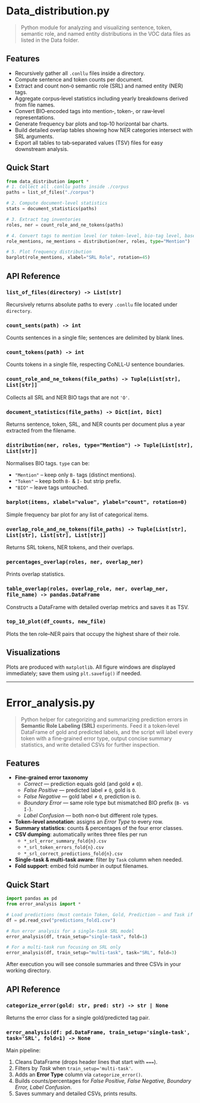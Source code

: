 
# Data_distribution.py

> Python module for analyzing and visualizing sentence, token, semantic role, and named entity distributions in the VOC data files as listed in the Data folder.

## Features
- Recursively gather all `.conllu` files inside a directory.
- Compute sentence and token counts per document.
- Extract and count non‑`O` semantic role (SRL) and named entity (NER) tags.
- Aggregate corpus‑level statistics including yearly breakdowns derived from file names.
- Convert BIO‑encoded tags into mention‑, token‑, or raw‑level representations.
- Generate frequency bar plots and top‑10 horizontal bar charts.
- Build detailed overlap tables showing how NER categories intersect with SRL arguments.
- Export all tables to tab‑separated values (TSV) files for easy downstream analysis.

## Quick Start
```python
from data_distribution import *
# 1. Collect all .conllu paths inside ./corpus
paths = list_of_files("./corpus")

# 2. Compute document‑level statistics
stats = document_statistics(paths)

# 3. Extract tag inventories
roles, ner = count_role_and_ne_tokens(paths)

# 4. Convert tags to mention level (or token-level, bio-tag level, based on type specification)
role_mentions, ne_mentions = distribution(ner, roles, type="Mention")

# 5. Plot frequency distribution
barplot(role_mentions, xlabel="SRL Role", rotation=45)
```

## API Reference
### `list_of_files(directory) -> List[str]`
Recursively returns absolute paths to every `.conllu` file located under `directory`.

### `count_sents(path) -> int`
Counts sentences in a single file; sentences are delimited by blank lines.

### `count_tokens(path) -> int`
Counts tokens in a single file, respecting CoNLL‑U sentence boundaries.

### `count_role_and_ne_tokens(file_paths) -> Tuple[List[str], List[str]]`
Collects all SRL and NER BIO tags that are not `'O'`.

### `document_statistics(file_paths) -> Dict[int, Dict]`
Returns sentence, token, SRL, and NER counts per document plus a year extracted from the filename.

### `distribution(ner, roles, type="Mention") -> Tuple[List[str], List[str]]`
Normalises BIO tags. `type` can be:
- `"Mention"` – keep only `B-` tags (distinct mentions).
- `"Token"` – keep both `B-` & `I-` but strip prefix.
- `"BIO"` – leave tags untouched.

### `barplot(items, xlabel="value", ylabel="count", rotation=0)`
Simple frequency bar plot for any list of categorical items.

### `overlap_role_and_ne_tokens(file_paths) -> Tuple[List[str], List[str], List[str], List[str]]`
Returns SRL tokens, NER tokens, and their overlaps.

### `percentages_overlap(roles, ner, overlap_ner)`
Prints overlap statistics.

### `table_overlap(roles, overlap_role, ner, overlap_ner, file_name) -> pandas.DataFrame`
Constructs a DataFrame with detailed overlap metrics and saves it as TSV.

### `top_10_plot(df_counts, new_file)`
Plots the ten role–NER pairs that occupy the highest share of their role.


## Visualizations
Plots are produced with `matplotlib`. All figure windows are displayed immediately; save them using `plt.savefig()` if needed.

---

# Error_analysis.py

> Python helper for categorizing and summarizing prediction errors in **Semantic Role Labeling (SRL)** experiments. Feed it a token‑level DataFrame of gold and predicted labels, and the script will label every token with a fine‑grained error type, output concise summary statistics, and write detailed CSVs for further inspection.

## Features

- **Fine‑grained error taxonomy**
  - *Correct* — prediction equals gold (and gold ≠ `O`).
  - *False Positive* — predicted label ≠ `O`, gold is `O`.
  - *False Negative* — gold label ≠ `O`, prediction is `O`.
  - *Boundary Error* — same role type but mismatched BIO prefix (`B-` vs `I-`).
  - *Label Confusion* — both non‑`O` but different role types.
- **Token‑level annotation**: assigns an *Error Type* to every row.
- **Summary statistics**: counts & percentages of the four error classes.
- **CSV dumping**: automatically writes three files per run
  - `*_srl_error_summary_fold{n}.csv`
  - `*_srl_token_errors_fold{n}.csv`
  - `*_srl_correct_predictions_fold{n}.csv`
- **Single‑task & multi‑task aware**: filter by `Task` column when needed.
- **Fold support**: embed fold number in output filenames.

## Quick Start

```python
import pandas as pd
from error_analysis import *

# Load predictions (must contain Token, Gold, Prediction — and Task if multi‑task)
df = pd.read_csv("predictions_fold1.csv")

# Run error analysis for a single‑task SRL model
error_analysis(df, train_setup="single-task", fold=1)

# For a multi‑task run focusing on SRL only
error_analysis(df, train_setup="multi-task", task="SRL", fold=3)
```

After execution you will see console summaries and three CSVs in your working directory.

## API Reference

### `categorize_error(gold: str, pred: str) -> str | None`

Returns the error class for a single gold/predicted tag pair.

### `error_analysis(df: pd.DataFrame, train_setup='single-task', task='SRL', fold=1) -> None`

Main pipeline:

1. Cleans DataFrame (drops header lines that start with `===`).
2. Filters by *Task* when `train_setup='multi-task'`.
3. Adds an **Error Type** column via `categorize_error()`.
4. Builds counts/percentages for *False Positive, False Negative, Boundary Error, Label Confusion*.
5. Saves summary and detailed CSVs, prints results.
